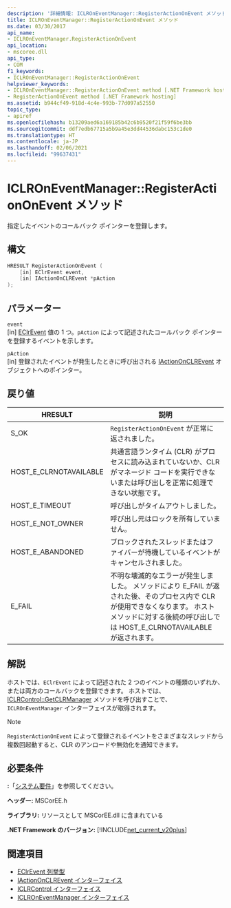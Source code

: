 ```yaml
---
description: '詳細情報: ICLROnEventManager::RegisterActionOnEvent メソッド'
title: ICLROnEventManager::RegisterActionOnEvent メソッド
ms.date: 03/30/2017
api_name:
- ICLROnEventManager.RegisterActionOnEvent
api_location:
- mscoree.dll
api_type:
- COM
f1_keywords:
- ICLROnEventManager::RegisterActionOnEvent
helpviewer_keywords:
- ICLROnEventManager::RegisterActionOnEvent method [.NET Framework hosting]
- RegisterActionOnEvent method [.NET Framework hosting]
ms.assetid: b944cf49-918d-4c4e-993b-77d097a52550
topic_type:
- apiref
ms.openlocfilehash: b13209aed6a169185b42c6b9520f21f59f6be3bb
ms.sourcegitcommit: ddf7edb67715a5b9a45e3dd44536dabc153c1de0
ms.translationtype: HT
ms.contentlocale: ja-JP
ms.lasthandoff: 02/06/2021
ms.locfileid: "99637431"
---
```

# <a name="iclroneventmanagerregisteractiononevent-method"></a>ICLROnEventManager::RegisterActionOnEvent メソッド

指定したイベントのコールバック ポインターを登録します。  
  
## <a name="syntax"></a>構文  
  
```cpp  
HRESULT RegisterActionOnEvent (  
    [in] EClrEvent event,  
    [in] IActionOnCLREvent *pAction  
);  
```  
  
## <a name="parameters"></a>パラメーター  

 `event`  
 [in] [EClrEvent](eclrevent-enumeration.md) 値の 1 つ。`pAction` によって記述されたコールバック ポインターを登録するイベントを示します。  
  
 `pAction`  
 [in] 登録されたイベントが発生したときに呼び出される [IActionOnCLREvent](iactiononclrevent-interface.md) オブジェクトへのポインター。  
  
## <a name="return-value"></a>戻り値  
  
|HRESULT|説明|  
|-------------|-----------------|  
|S_OK|`RegisterActionOnEvent` が正常に返されました。|  
|HOST_E_CLRNOTAVAILABLE|共通言語ランタイム (CLR) がプロセスに読み込まれていないか、CLR がマネージド コードを実行できないまたは呼び出しを正常に処理できない状態です。|  
|HOST_E_TIMEOUT|呼び出しがタイムアウトしました。|  
|HOST_E_NOT_OWNER|呼び出し元はロックを所有していません。|  
|HOST_E_ABANDONED|ブロックされたスレッドまたはファイバーが待機しているイベントがキャンセルされました。|  
|E_FAIL|不明な壊滅的なエラーが発生しました。 メソッドにより E_FAIL が返された後、そのプロセス内で CLR が使用できなくなります。 ホスト メソッドに対する後続の呼び出しでは HOST_E_CLRNOTAVAILABLE が返されます。|  
  
## <a name="remarks"></a>解説  

 ホストでは、`EClrEvent` によって記述された 2 つのイベントの種類のいずれか、または両方のコールバックを登録できます。 ホストでは、[ICLRControl::GetCLRManager](iclrcontrol-getclrmanager-method.md) メソッドを呼び出すことで、`ICLROnEventManager` インターフェイスが取得されます。  
  
> [!NOTE]
> `RegisterActionOnEvent` によって登録されるイベントをさまざまなスレッドから複数回起動すると、CLR のアンロードや無効化を通知できます。  
  
## <a name="requirements"></a>必要条件  

 **:**「[システム要件](../../get-started/system-requirements.md)」を参照してください。  
  
 **ヘッダー:** MSCorEE.h  
  
 **ライブラリ:** リソースとして MSCorEE.dll に含まれている  
  
 **.NET Framework のバージョン:** [!INCLUDE[net_current_v20plus](../../../../includes/net-current-v20plus-md.md)]  
  
## <a name="see-also"></a>関連項目

- [EClrEvent 列挙型](eclrevent-enumeration.md)
- [IActionOnCLREvent インターフェイス](iactiononclrevent-interface.md)
- [ICLRControl インターフェイス](iclrcontrol-interface.md)
- [ICLROnEventManager インターフェイス](iclroneventmanager-interface.md)
